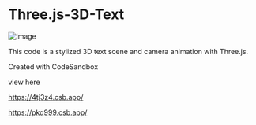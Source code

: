
# Three.js-3D-Text

![image](https://github.com/Imagineer99/Three.js-3D-Text/assets/130007945/c926f184-3233-4a54-81c1-34912a355bbf)

This code is a stylized 3D text scene and camera animation with Three.js.

Created with CodeSandbox

view here 

https://4tj3z4.csb.app/

https://pkq999.csb.app/
